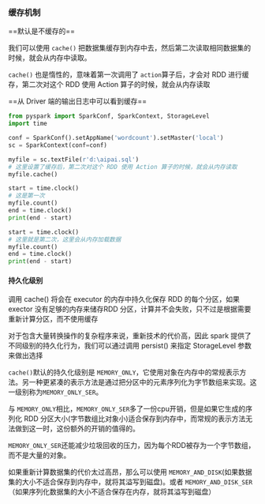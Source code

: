 ### 缓存机制

==默认是不缓存的==

我们可以使用 `cache()` 把数据集缓存到内存中去，然后第二次读取相同数据集的时候，就会从内存中读取。

`cache()` 也是惰性的，意味着第一次调用了 `action`算子后，才会对 RDD 进行缓存，第二次对这个 RDD 使用 Action 算子的时候，就会从内存读取

==从 Driver 端的输出日志中可以看到缓存==

```python
from pyspark import SparkConf, SparkContext, StorageLevel
import time

conf = SparkConf().setAppName('wordcount').setMaster('local')
sc = SparkContext(conf=conf)

myfile = sc.textFile(r'd:\aipai.sql')
# 这里设置了缓存后，第二次对这个 RDD 使用 Action 算子的时候，就会从内存读取
myfile.cache()

start = time.clock()
# 这是第一次
myfile.count()
end = time.clock()
print(end - start)

start = time.clock()
# 这里就是第二次，这里会从内存加载数据
myfile.count()
end = time.clock()
print(end - start)

```



#### 持久化级别

调用 cache() 将会在 executor 的内存中持久化保存 RDD 的每个分区，如果 exector 没有足够的内存来储存RDD 分区，计算并不会失败，只不过是根据需要 重新计算分区，而不使用缓存

对于包含大量转换操作的复杂程序来说，重新技术的代价高，因此 spark 提供了不同级别的持久化行为，我们可以通过调用 persist() 来指定 StorageLevel 参数来做出选择

`cache()`默认的持久化级别是 `MEMORY_ONLY`，它使用对象在内存中的常规表示方法。另一种更紧凑的表示方法是通过把分区中的元素序列化为字节数组来实现。这一级别称为`MEMORY_ONLY_SER`。

与 `MEMORY_ONLY`相比，`MEMORY_ONLY_SER`多了一份cpu开销，但是如果它生成的序列化 RDD 分区大小(字节数组比对象小)适合保存到内存中，而常规的表示方法无法做到这一时，这份额外的开销的值得的。

`MEMORY_ONLY_SER`还能减少垃圾回收的压力，因为每个RDD被存为一个字节数组，而不是大量的对象。



如果重新计算数据集的代价太过高昂，那么可以使用 `MEMORY_AND_DISK`(如果数据集的大小不适合保存到内存中，就将其溢写到磁盘)。或者 `MEMORY_AND_DISK_SER`（如果序列化数据集的大小不适合保存在内存，就将其溢写到磁盘）